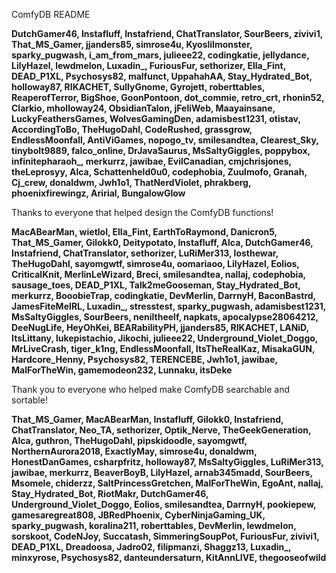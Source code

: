 ComfyDB README

**DutchGamer46, Instafluff, Instafriend, ChatTranslator, SourBeers, zivivi1, That_MS_Gamer, jjanders85, simrose4u, Kyoslilmonster, sparky_pugwash, i_am_from_mars, julieee22, codingkatie, jellydance, LilyHazel, lewdmelon, Luxadin_, FuriousFur, sethorizer, Ella_Fint, DEAD_P1XL, Psychosys82, malfunct, UppahahAA, Stay_Hydrated_Bot, holloway87, RIKACHET, SullyGnome, Gyrojett, roberttables, ReaperofTerror, BigShoe, GoonPontoon, dot_commie, retro_crt, rhonin52, Clarkio, mholloway24, ObsidianTalon, jFeliWeb, Maayainsane, LuckyFeathersGames, WolvesGamingDen, adamisbest1231, otistav, AccordingToBo, TheHugoDahl, CodeRushed, grassgrow, EndlessMoonfall, AntiViGames, nopogo_tv, smilesandtea, Clearest_Sky, tinybolt9889, falco_online, DrJavaSaurus, MsSaltyGiggles, poppybox, infinitepharaoh_, merkurrz, jawibae, EvilCanadian, cmjchrisjones, theLeprosyy, Alca, Schattenheld0u0, codephobia, Zuulmofo, Granah, Cj_crew, donaldwm, Jwh1o1, ThatNerdViolet, phrakberg, phoenixfirewingz, Aririal, BungalowGlow**

Thanks to everyone that helped design the ComfyDB functions!

**MacABearMan, wietlol, Ella_Fint, EarthToRaymond, Danicron5, That_MS_Gamer, Gilokk0, Deitypotato, Instafluff, Alca, DutchGamer46, Instafriend, ChatTranslator, sethorizer, LuRiMer313, losthewar, TheHugoDahl, sayomgwtf, simrose4u, oomariaoo, LilyHazel, Eolios, CriticalKnit, MerlinLeWizard, Breci, smilesandtea, nallaj, codephobia, sausage_toes, DEAD_P1XL, Talk2meGooseman, Stay_Hydrated_Bot, merkurrz, BooobieTrap, codingkatie, DevMerlin, DarrnyH, BaconBastrd, JamesFiteMeIRL, Luxadin_, stresstest, sparky_pugwash, adamisbest1231, MsSaltyGiggles, SourBeers, neniltheelf, napkats, apocalypse28064212, DeeNugLife, HeyOhKei, BEARabilityPH, jjanders85, RIKACHET, LANiD, ItsLittany, lukepistachio, Jikochi, julieee22, Underground_Violet_Doggo, MrLiveCrash, tiger_k1ng, EndlessMoonfall, ItsTheRealKaz, MisakaGUN, Hardcore_Henny, Psychosys82, TERENCEBE, Jwh1o1, jawibae, MalForTheWin, gamemodeon232, Lunnaku, itsDeke**

Thank you to everyone who helped make ComfyDB searchable and sortable!

**That_MS_Gamer, MacABearMan, Instafluff, Gilokk0, Instafriend, ChatTranslator, Neo_TA, sethorizer, Optik_Nerve, TheGeekGeneration, Alca, guthron, TheHugoDahl, pipskidoodle, sayomgwtf, NorthernAurora2018, ExactlyMay, simrose4u, donaldwm, HonestDanGames, csharpfritz, holloway87, MsSaltyGiggles, LuRiMer313, jawibae, merkurrz, BeaverBoyB, LilyHazel, arnab345madd, SourBeers, Msomele, chiderzz, SaltPrincessGretchen, MalForTheWin, EgoAnt, nallaj, Stay_Hydrated_Bot, RiotMakr, DutchGamer46, Underground_Violet_Doggo, Eolios, smilesandtea, DarrnyH, pookiepew, gamesaregreat808, JBRedPhoenix, CyberNinjaGaming_UK, sparky_pugwash, koralina211, roberttables, DevMerlin, lewdmelon, sorskoot, CodeNJoy, Succatash, SimmeringSoupPot, FuriousFur, zivivi1, DEAD_P1XL, Dreadoosa, Jadro02, filipmanzi, Shaggz13, Luxadin_, minxyrose, Psychosys82, danteundersaturn, KitAnnLIVE, thegooseofwild**
